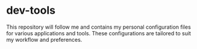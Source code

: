 # dev-tools
This repository will follow me and contains my personal configuration files for various applications and tools. These configurations are tailored to suit my workflow and preferences.
